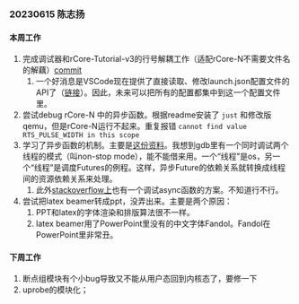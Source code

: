 ### 20230615 陈志扬

#### 本周工作

1. 完成调试器和rCore-Tutorial-v3的行号解耦工作（适配rCore-N不需要文件名的解藕）[commit](https://github.com/chenzhiy2001/code-debug/commit/03904dbc598efe2cb3411cdc21bb98b86412f7bf)
   1. 一个好消息是VSCode现在提供了直接读取、修改launch.json配置文件的API了（[链接](https://stackoverflow.com/questions/65520829/get-launch-configurations-from-vscode-extension)）。因此，未来可以把所有的配置都集中到这一个配置文件里。
2. 尝试debug rCore-N 中的异步函数。根据readme安装了 `just` 和修改版qemu，但是rCore-N运行不起来。重复报错 `cannot find value RTS_PULSE_WIDTH in this scope` 
3. 学习了异步函数的机制。主要是[这份资料](https://tony612.github.io/tokio-internals/01_intro_async.html)。我想到gdb里有一个同时调试两个线程的模式（叫non-stop mode），能不能借来用。一个“线程”是os，另一个“线程”是调度Futures的例程。这样，异步Future的依赖关系就转换成线程间的资源依赖关系来处理。
   1. 此外[stackoverflow上](https://stackoverflow.com/questions/63488379/how-can-i-set-a-breakpoint-in-an-async-function)也有一个调试async函数的方案。不知道行不行。
4. 尝试把latex beamer转成ppt，没弄出来。主要是两个原因：
   1. PPT和latex的字体渲染和排版算法很不一样。
   2. latex beamer用了PowerPoint里没有的中文字体Fandol。Fandol在PowerPoint里非常丑。

#### 下周工作

1. 断点组模块有个小bug导致又不能从用户态回到内核态了，要修一下
2. uprobe的模块化；